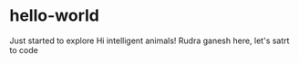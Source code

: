 # hello-world
Just started to explore
Hi intelligent animals!
Rudra ganesh here, let's satrt to code 
